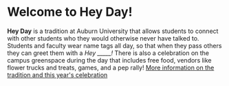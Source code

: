 
# Welcome to Hey Day!

**Hey Day** is a tradition at Auburn University that allows students to connect with other students who they would otherwise never have talked to. 
Students and faculty wear name tags all day, so that when they pass others they can greet them with a *Hey _____!* There is also a celebration on the 
campus greenspace during the day that includes free food, vendors like flower trucks and treats, games, and a pep rally! 
[More information on the tradition and this year's celebration](https://sga.auburn.edu/hey-day/)
